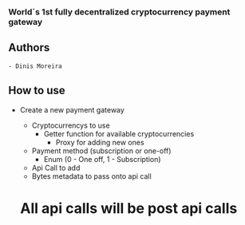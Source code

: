 ### World´s 1st fully decentralized cryptocurrency payment gateway

## Authors
    - Dinis Moreira

## How to use

- Create a new payment gateway
    - Cryptocurrencys to use
        - Getter function for available cryptocurrencies
            - Proxy for adding new ones
    - Payment method (subscription or one-off) 
        - Enum (0 - One off, 1 - Subscription)
    - Api Call to add
    - Bytes metadata to pass onto api call
     
    # All api calls will be post api calls
